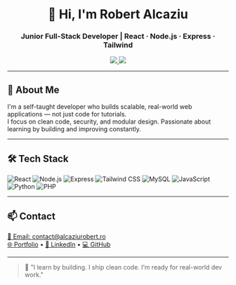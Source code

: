 <h1 align="center">👋 Hi, I'm Robert Alcaziu</h1>
<h3 align="center">Junior Full-Stack Developer | React · Node.js · Express · Tailwind</h3>

<p align="center">
  <a href="https://alcaziurobert.ro" target="_blank">
    <img src="https://img.shields.io/badge/🌐%20Portfolio-Visit-blue?style=for-the-badge" />
  </a>
  <a href="https://www.linkedin.com/in/alcaziurobert/" target="_blank">
    <img src="https://img.shields.io/badge/LinkedIn-Profile-blue?logo=linkedin&style=for-the-badge" />
  </a>
</p>

---

## 🚀 About Me

I'm a self-taught developer who builds scalable, real-world web applications — not just code for tutorials.  
I focus on clean code, security, and modular design. Passionate about learning by building and improving constantly.

---

## 🛠️ Tech Stack

![React](https://img.shields.io/badge/React-20232A?style=flat&logo=react&logoColor=61DAFB)
![Node.js](https://img.shields.io/badge/Node.js-339933?style=flat&logo=node.js&logoColor=white)
![Express](https://img.shields.io/badge/Express.js-404D59?style=flat&logo=express&logoColor=white)
![Tailwind CSS](https://img.shields.io/badge/Tailwind_CSS-38B2AC?style=flat&logo=tailwind-css&logoColor=white)
![MySQL](https://img.shields.io/badge/MySQL-00000F?style=flat&logo=mysql&logoColor=white)
![JavaScript](https://img.shields.io/badge/JavaScript-F7DF1E?style=flat&logo=javascript&logoColor=black)
![Python](https://img.shields.io/badge/Python-3776AB?style=flat&logo=python&logoColor=white)
![PHP](https://img.shields.io/badge/PHP-777BB4?style=flat&logo=php&logoColor=white)

---

## 📫 Contact

[📩 Email: contact@alcaziurobert.ro](mailto:contact@alcaziurobert.ro)  
[🌐 Portfolio](https://alcaziurobert.ro) • [💼 LinkedIn](https://www.linkedin.com/in/alcaziurobert/) • [💻 GitHub](https://github.com/robertalc1)

---

> 💬 "I learn by building. I ship clean code. I’m ready for real-world dev work."
